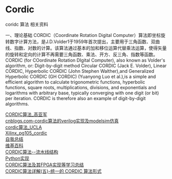 # Cordic
coridc 算法 相关资料

一、理论基础
CORDIC（Coordinate Rotation Digital Computer）算法即坐标旋转数字计算方法，是J.D.Volder1于1959年首次提出，主要用于三角函数、双曲线、指数、对数的计算。该算法通过基本的加和移位运算代替乘法运算，使得矢量的旋转和定向的计算不再需要三角函数、乘法、开方、反三角、指数等函数。
CORDIC (for COordinate Rotation DIgital Computer), also known as Volder's algorithm, or: Digit-by-digit method Circular CORDIC (Jack E. Volder), Linear CORDIC, Hyperbolic CORDIC (John Stephen Walther),and Generalized Hyperbolic CORDIC (GH CORDIC) (Yuanyong Luo et al.),is a simple and efficient algorithm to calculate trigonometric functions, hyperbolic functions, square roots, multiplications, divisions, and exponentials and logarithms with arbitrary base, typically converging with one digit (or bit) per iteration. CORDIC is therefore also an example of digit-by-digit algorithms.

[CORDIC算法_高亚军](pdf/CORDIC算法_高亚军.pdf)  
[cnblogs.com-cordic算法的verilog实现及modelsim仿真](./pdf/cnblogs.com-cordic算法的verilog实现及modelsim仿真.pdf)  
[cordic算法_UCLA](./pdf/Cordic_ucla.pdf)  
[Xilinx_pg105_cordic](./pdf/pg105-cordic.pdf)  
[自我总结](./pdf/Summary.pdf)  
[维基百科](https://en.wikipedia.org/wiki/CORDIC)  
[CORDIC算法--流水线结构](https://www.cnblogs.com/qiweiwang/archive/2010/07/28/1787021.html)  
[Python实现](https://people.sc.fsu.edu/~jburkardt/py_src/cordic/cordic.py)     
[CORDIC算法及其FPGA实现等学习总结](https://blog.csdn.net/weixin_37182342/article/details/86525734)  
[CORDIC算法详解(五)-统一的 CORDIC 算法形式](https://blog.csdn.net/Pieces_thinking/article/details/83545829)    


